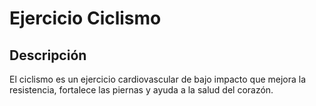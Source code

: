 # Ejercicio Ciclismo

## Descripción
El ciclismo es un ejercicio cardiovascular de bajo impacto que mejora la resistencia, fortalece las piernas y ayuda a la salud del corazón.
